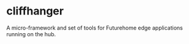 # cliffhanger
A micro-framework and set of tools for Futurehome edge applications running on the hub.
